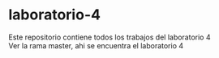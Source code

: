 # laboratorio-4
Este repositorio contiene todos los trabajos del laboratorio 4
<br>
Ver la rama master, ahi se encuentra el laboratorio 4
